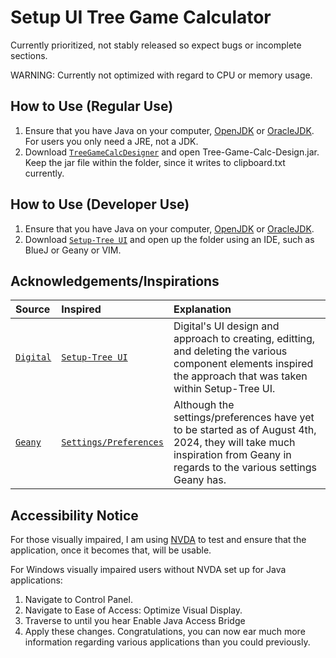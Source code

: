 # Setup UI Tree Game Calculator

Currently prioritized, not stably released so expect bugs or incomplete sections.

WARNING: Currently not optimized with regard to CPU or memory usage.

## How to Use (Regular Use)
1. Ensure that you have Java on your computer, [OpenJDK](https://openjdk.org/) or [OracleJDK](https://www.oracle.com/java/technologies/downloads/).  For users you only need a JRE, not a JDK.
2. Download [`TreeGameCalcDesigner`](https://github.com/nwinn-student/project-octo-java/tree/main/SetupUI-Tree-Game-Calculator/TreeGameCalcDesigner) and open Tree-Game-Calc-Design.jar.  Keep the jar file within the folder, since it writes to clipboard.txt currently.  

## How to Use (Developer Use)
1. Ensure that you have Java on your computer, [OpenJDK](https://openjdk.org/) or [OracleJDK](https://www.oracle.com/java/technologies/downloads/).
2. Download [`Setup-Tree UI`](https://github.com/nwinn-student/project-octo-java/tree/main/SetupUI-Tree-Game-Calculator) and open up the folder using an IDE, such as BlueJ or Geany or VIM.

## Acknowledgements/Inspirations

| Source | Inspired | Explanation |
| :--- | :--- | :--- |
| [`Digital`](https://github.com/hneemann/Digital) | [`Setup-Tree UI`](https://github.com/nwinn-student/project-octo-java/tree/main/SetupUI-Tree-Game-Calculator) | Digital's UI design and approach to creating, editting, and deleting the various component elements inspired the approach that was taken within Setup-Tree UI. |
| [`Geany`](https://github.com/geany/geany) | [`Settings/Preferences`](https://github.com/nwinn-student/project-octo-java/blob/main/SetupUI-Tree-Game-Calculator/MenuBar.java) | Although the settings/preferences have yet to be started as of August 4th, 2024, they will take much inspiration from Geany in regards to the various settings Geany has.

## Accessibility Notice

For those visually impaired, I am using [NVDA](https://www.nvaccess.org/download/) to test and ensure that the application, once it becomes that, will be usable.

For Windows visually impaired users without NVDA set up for Java applications:

1. Navigate to Control Panel.
2. Navigate to Ease of Access: Optimize Visual Display.
3. Traverse to until you hear Enable Java Access Bridge
4. Apply these changes.  Congratulations, you can now ear much more information regarding various applications than you could previously.

